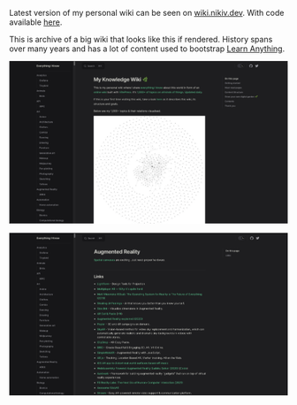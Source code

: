 Latest version of my personal wiki can be seen on [wiki.nikiv.dev](http://wiki.nikiv.dev/). With code available [here](https://github.com/nikitavoloboev/wiki).

This is archive of a big wiki that looks like this if rendered. History spans over many years and has a lot of content used to bootstrap [Learn Anything](https://learn-anything.xyz/).

![](images/wiki.png)

![](images/wiki-2.png)

